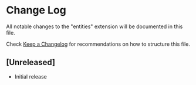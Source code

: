 # Change Log

All notable changes to the "entities" extension will be documented in this file.

Check [Keep a Changelog](http://keepachangelog.com/) for recommendations on how to structure this file.

## [Unreleased]

- Initial release